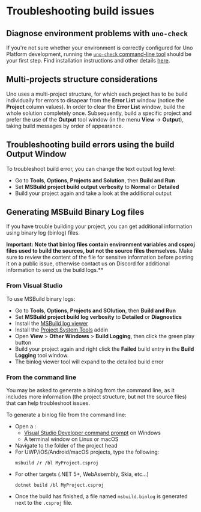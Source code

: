 # Troubleshooting build issues

## Diagnose environment problems with `uno-check`

If you're not sure whether your environment is correctly configured for Uno Platform development, running the [`uno-check` command-line tool](https://www.nuget.org/packages/Uno.Check) should be your first step. Find installation instructions and other details [here](uno-check.md).

## Multi-projects structure considerations
Uno uses a multi-project structure, for which each project has to be build individually for errors to disapear from the **Error List** window (notice the **Project** column values).
In order to clear the **Error List** window, build the whole solution completely once.
Subsequently, build a specific project and prefer the use of the **Output** tool window (in the menu **View** -> **Output**), taking build messages by order of appearance.

## Troubleshooting build errors using the build Output Window
To troubleshoot build error, you can change the text output log level:
  - Go to **Tools**, **Options**, **Projects and Solution**, then **Build and Run**
  - Set **MSBuild project build output verbosity** to **Normal** or **Detailed**
  - Build your project again and take a look at the additional output

## Generating MSBuild Binary Log files
If you have trouble building your project, you can get additional information using binary log (binlog) files.
    
**Important: Note that binlog files contain environment variables and csproj files used to build the sources, but not the source files themselves.**
Make sure to review the content of the file for sensitve information before posting it on a public issue, otherwise contact us on Discord for additional information to send us the build logs.**

### From Visual Studio
To use MSBuild binary logs:
  - Go to **Tools**, **Options**, **Projects and SOlution**, then **Build and Run**
  - Set **MSBuild project build log verbosity** to **Detailed** or **Diagnostics**
  - Install the [MSBuild log viewer](http://msbuildlog.com/)
  - Install the [Project System Tools](https://marketplace.visualstudio.com/items?itemName=VisualStudioProductTeam.ProjectSystemTools) addin
  - Open **View** > **Other Windows** > **Build Logging**, then click the green play button
  - Build your project again and right click the **Failed** build entry in the **Build Logging** tool window.
  - The binlog viewer tool will expand to the detailed build error

### From the command line
You may be asked to generate a binlog from the command line, as it includes more information (the project structure, but not the source files) that can help troubleshoot issues.

To generate a binlog file from the command line:
- Open a :
  - [Visual Studio Developer command prompt](https://docs.microsoft.com/en-us/visualstudio/ide/reference/command-prompt-powershell) on Windows
  - A terminal window on Linux or macOS
- Navigate to the folder of the project head
- For UWP/iOS/Android/macOS projects, type the following:
  ```
  msbuild /r /bl MyProject.csproj
  ``` 
- For other targets (.NET 5+, WebAssembly, Skia, etc...)
  ```
  dotnet build /bl MyProject.csproj
  ``` 
- Once the build has finished, a file named `msbuild.binlog` is generated next to the `.csproj` file.
